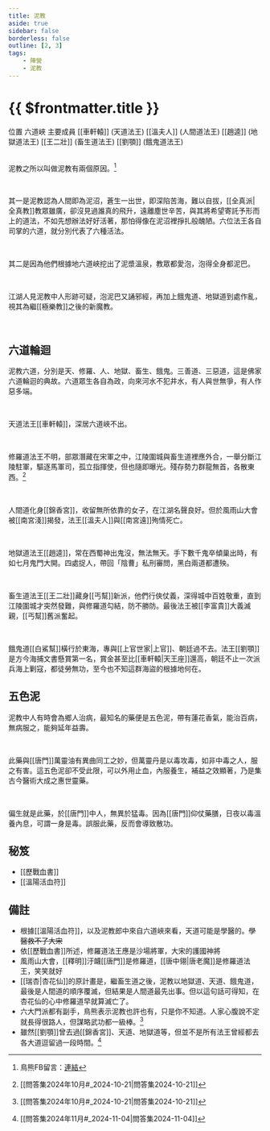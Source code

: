 ```yaml
---
title: 泥教
aside: true
sidebar: false
borderless: false
outline: [2, 3]
tags:
    - 陣營
    - 泥教
---
```


# {{ $frontmatter.title }}

<InfoList position="right">
	<Info title="陣營資料" :open=true>
		<table>
			<ChTr>
				<ChTd isTitle=true>
					位置
				</ChTd>
				<ChTd>
					六道峽
				</ChTd>
			</ChTr>
			<ChTr>
				<ChTd isTitle=true position='center'>
					主要成員
				</ChTd>
			</ChTr>
            <ChTr>
                <ChTd position='center'>
                    [[車軒轅]] (天道法王)
                </ChTd>
            </ChTr>
            <ChTr>
                <ChTd position='center'>
                    [[溫夫人]] (人間道法王)
                </ChTd>
            </ChTr>
            <ChTr>
                <ChTd position='center'>
                    [[趙逵]] (地獄道法王)
                </ChTd>
            </ChTr>
			<ChTr>
                <ChTd position='center'>
                    [[王二壯]] (畜生道法王)
                </ChTd>
            </ChTr>
            <ChTr>
                <ChTd position='center'>
                    [[劉顎]] (餓鬼道法王)
                </ChTd>
            </ChTr>
		</table>
	</Info>
</InfoList>

泥教之所以叫做泥教有兩個原因。[^1]

<br>

其一是泥教認為人間即為泥沼，蒼生一出世，即深陷苦海，難以自拔，[[全真派|全真教]]教眾雖廣，卻沒見過誰真的飛升，遠離塵世辛苦，與其將希望寄託予形而上的道法，不如先想辦法好好活著，那怕得像在泥沼裡掙扎般醜陋。六位法王各自司掌的六道，就分別代表了六種活法。

<br>

其二是因為他們根據地六道峽挖出了泥漿溫泉，教眾都愛泡，泡得全身都泥巴。

<br>

江湖人見泥教中人形跡可疑，泡泥巴又誦邪經，再加上餓鬼道、地獄道到處作亂，視其為繼[[極樂教]]之後的新魔教。

<br clear="all">

## 六道輪迴

泥教六道，分別是天、修羅、人、地獄、畜生、餓鬼。三善道、三惡道，這是佛家六道輪迴的典故。六道眾生各自為政，向來河水不犯井水，有人與世無爭，有人作惡多端。

<br>

天道法王[[車軒轅]]，深居六道峽不出。

<br>

修羅道法王不明，部眾潛藏在宋軍之中，江陵圍城與畜生道裡應外合，一舉分斷江陵駐軍，驅逐馬軍司，孤立指揮使，但也隨即曝光。殘存勢力群龍無首，各散東西。[^2]

<br>

人間道化身[[錦香宮]]，收留無所依靠的女子，在江湖名聲良好。但於風雨山大會被[[南宮淺]]揭發，法王[[溫夫人]]與[[南宮遠]]殉情死亡。

<br>

地獄道法王[[趙逵]]，常在西蜀神出鬼沒，無法無天。手下數千鬼卒傾巢出時，有如七月鬼門大開。四處捉人，帶回「陰曹」私刑審問，黑白兩道都遭殃。

<br>

畜生道法王[[王二壯]]藏身[[丐幫]]新派，他們行俠仗義，深得城中百姓敬重，直到江陵圍城才突然發難，與修羅道勾結，防不勝防。最後法王被[[李富貴]]大義滅親，[[丐幫]]舊派奮起。

<br>

餓鬼道[[白鯊幫]]橫行於東海，專與[[上官世家|上官]]、朝廷過不去。法王[[劉顎]]是方今海捕文書懸賞第一名，賞金甚至比[[車軒轅|天王座]]還高，朝廷不止一次派兵海上剿寇，都徒勞無功，至今也不知這群海盜的根據地何在。

## 五色泥

泥教中人有時會為鄉人治病，最知名的藥便是五色泥，帶有蓮花香氣，能治百病，無病服之，能夠延年益壽。

<br>

此藥與[[唐門]]萬靈油有異曲同工之妙，但萬靈丹是以毒攻毒，如非中毒之人，服之有害。這五色泥卻不受此限，可以外用止血，內服養生，補益之效顯著，乃是集古今醫術大成之惠世靈藥。

<br>

偏生就是此藥，於[[唐門]]中人，無異於猛毒。因為[[唐門]]仰仗藥膳，日夜以毒溫養內息，可謂一身是毒。誤服此藥，反而會導致散功。

## 秘笈

- [[歷戰血書]]
- [[溫陽活血符]]

## 備註

- 根據[[溫陽活血符]]，以及泥教郎中來自六道峽來看，天道可能是學醫的。~~學醫救不了大宋~~
- 依[[歷戰血書]]所述，修羅道法王應是沙場將軍，大宋的護國神將
- 風雨山大會，[[釋明]]汙衊[[唐門]]是修羅道，[[唐中翎|唐老魔]]是修羅道法王，笑笑就好
- [[瑞杏|杏花仙]]的原計畫是，繼畜生道之後，泥教以地獄道、天道、餓鬼道，最後是人間道的順序覆滅，但結果是人間道最先出事。但以這句話可得知，在杏花仙的心中修羅道早就算滅亡了。
- 六大門派都有副手，鳥熊表示泥教也許也有，只是你不知道。人家心腹說不定就長得很路人，但謀略武功都一級棒。[^2]
- 雖然[[劉顎]]曾去過[[錦香宮]]、天道、地獄道等，但並不是所有法王曾經都去各大道逗留過一段時間。[^3]

[^1]: 鳥熊FB留言：[連結](https://www.facebook.com/obbstudio/posts/pfbid034LjZgcDBocMy7W5TNDN7hs2YvNrRC9rciu8RQGH2UgpBVizK1oJrvazJCywoCbQfl?comment_id=409199951116242&reply_comment_id=2827132474248708)
[^2]: [[問答集2024年10月#_2024-10-21|問答集2024-10-21]]
[^3]: [[問答集2024年11月#_2024-11-04|問答集2024-11-04]]
